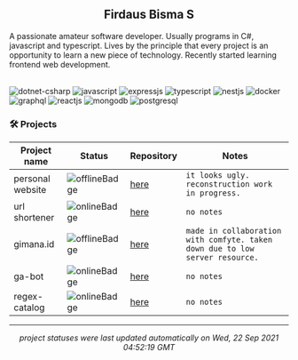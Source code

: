 <h2 align="center">Firdaus Bisma S</h2>
A passionate amateur software developer. Usually programs in C#, javascript and typescript. Lives by the principle that every project is an opportunity to learn a new piece of technology. Recently started learning frontend web development. 
</br> </br>

![dotnet-csharp](https://img.shields.io/badge/C%23%2F.NET-%23546e7a?logo=dotnet&style=flat&labelColor=37474f&logoColor=white) ![javascript](https://img.shields.io/badge/JavaScript-%23546e7a?logo=javascript&style=flat&labelColor=37474f&logoColor=white) ![expressjs](https://img.shields.io/badge/Express-%23546e7a?logo=express&style=flat&labelColor=37474f&logoColor=white) ![typescript](https://img.shields.io/badge/TypeScript-%23546e7a?logo=typescript&style=flat&labelColor=37474f&logoColor=white) ![nestjs](https://img.shields.io/badge/NestJS-%23546e7a?logo=nestjs&style=flat&labelColor=37474f&logoColor=white) ![docker](https://img.shields.io/badge/Docker-%23546e7a?logo=docker&style=flat&labelColor=37474f&logoColor=white) ![graphql](https://img.shields.io/badge/GraphQL-%23546e7a?logo=graphql&style=flat&labelColor=37474f&logoColor=white) ![reactjs](https://img.shields.io/badge/React-%23546e7a?logo=react&style=flat&labelColor=37474f&logoColor=white) ![mongodb](https://img.shields.io/badge/MongoDB-%23546e7a?logo=mongodb&style=flat&labelColor=37474f&logoColor=white) ![postgresql](https://img.shields.io/badge/PostgreSQL-%23546e7a?logo=postgresql&style=flat&labelColor=37474f&logoColor=white) 

### 🛠 Projects
| Project name | Status | Repository | Notes |
| --- | --- | --- | --- |
| personal website | ![offlineBadge](https://img.shields.io/badge/503-offline-e53935) | [here](https://github.com/gldnpz17/gldnpz.com) | `it looks ugly. reconstruction work in progress.` |
| url shortener | ![onlineBadge](https://img.shields.io/badge/200-online-%234caf50) | [here](https://github.com/gldnpz17/url-shortener) | `no notes` |
| gimana.id | ![offlineBadge](https://img.shields.io/badge/503-offline-e53935) | [here](https://github.com/gldnpz17/gimana.id) | `made in collaboration with comfyte. taken down due to low server resource.` |
| ga-bot | ![onlineBadge](https://img.shields.io/badge/200-online-%234caf50) | [here](https://github.com/gldnpz17/ga-bot) | `no notes` |
| regex-catalog | ![onlineBadge](https://img.shields.io/badge/200-online-%234caf50) | [here](https://github.com/gldnpz17/regex-catalog) | `no notes` |

---
*<p align="center">project statuses were last updated automatically on Wed, 22 Sep 2021 04:52:19 GMT</p>*